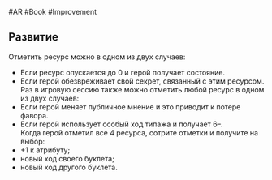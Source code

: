 #AR  #Book #Improvement 

## Развитие  
Отметить ресурс можно в одном из двух  случаев:  
-  Если ресурс опускается до 0 и герой  получает состояние.  
-  Если герой обезвреживает свой секрет,  связанный с этим ресурсом.  
Раз в игровую сессию также можно отметить  любой ресурс в одном из двух случаев:  
-  Если герой меняет публичное мнение и  это приводит к потере фавора.  
-  Если герой использует особый ход  типажа и получает 6–.  
Когда герой отметил все 4 ресурса, сотрите  отметки и получите на выбор:  
-  +1 к атрибуту;  
-  новый ход своего буклета;  
-  новый ход другого буклета.

